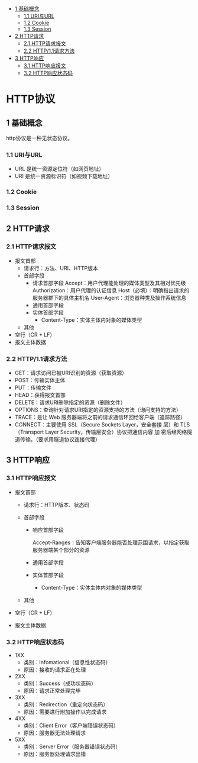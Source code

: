 - [1 基础概念](#1-基础概念)
  - [1.1 URI与URL](#11-URI与URL)
  - [1.2 Cookie](#12-Cookie)
  - [1.3 Session](#13-Session)
- [2 HTTP请求](#2-HTTP请求)
  - [2.1 HTTP请求报文](#21-HTTP请求报文)
  - [2.2 HTTP/1.1请求方法](#22-HTTP/1.1请求方法)
- [3 HTTP响应](#3-HTTP响应)
  - [3.1 HTTP响应报文](#31-HTTP响应报文)
  - [3.2 HTTP响应状态码](#32-HTTP响应状态码)

# HTTP协议

## 1 基础概念

http协议是一种无状态协议。

### 1.1 URI与URL

- URL 是统一资源定位符（如网页地址）
- URI 是统一资源标识符（如视频下载地址）

### 1.2 Cookie

### 1.3 Session

## 2 HTTP请求

### 2.1 HTTP请求报文

- 报文首部
  - 请求行：方法、URI、HTTP版本
  - 首部字段
    - 请求首部字段
      	Accept：用户代理能处理的媒体类型及其相对优先级
        	Authorization：用户代理的认证信息
        	Host（必填）：明确指出请求的服务器群下的具体主机名
        	User-Agent：浏览器种类及操作系统信息
    - 通用首部字段
    - 实体首部字段
      - Content-Type：实体主体内对象的媒体类型
  - 其他
- 空行（CR + LF）
- 报文主体数据

### 2.2 HTTP/1.1请求方法

- GET：请求访问已被URI识别的资源（获取资源）
- POST：传输实体主体
- PUT：传输文件
- HEAD：获得报文首部
- DELETE：请求URI删除指定的资源（删除文件）
- OPTIONS：查询针对请求URI指定的资源支持的方法（询问支持的方法）
- TRACE：是让 Web 服务器端将之前的请求通信环回给客户端（追踪路径）
- CONNECT：主要使用 SSL（Secure Sockets Layer，安全套接 层）和 TLS（Transport Layer Security，传输层安全）协议把通信内容 加 密后经网络隧道传输。（要求用隧道协议连接代理）

## 3 HTTP响应

### 3.1 HTTP响应报文

- 报文首部

  - 请求行：HTTP版本、状态码

  - 首部字段

    - 响应首部字段

      ​	Accept-Ranges：告知客户端服务器能否处理范围请求，以指定获取服务器端某个部分的资源

    - 通用首部字段

    - 实体首部字段

      - Content-Type：实体主体内对象的媒体类型

  - 其他

- 空行（CR + LF）

- 报文主体数据

### 3.2 HTTP响应状态码

- 1XX
  - 类别：Infomational（信息性状态码）
  - 原因：接收的请求正在处理
- 2XX
  - 类别：Success（成功状态码）
  - 原因：请求正常处理完毕
- 3XX
  - 类别：Redirection（重定向状态码）
  - 原因：需要进行附加操作以完成请求
- 4XX
  - 类别：Client Error（客户端错误状态码）
  - 原因：服务器无法处理请求
- 5XX
  - 类别：Server Error（服务器错误状态码）
  - 原因：服务器处理请求出错
